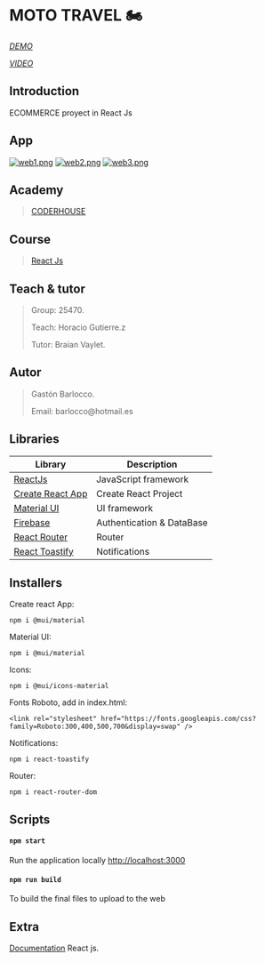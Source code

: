 # MOTO TRAVEL :motorcycle:

*<p>[DEMO](https://mototravelgastonbarlocco.netlify.app)*</p>
*<p>[VIDEO](https://youtube.com/watch?v=OtUsP7-1rp8)*</p>

## Introduction
ECOMMERCE proyect in React Js

## App
[![web1.png](https://i.postimg.cc/4dh3hhNZ/web1.png)](https://postimg.cc/Q9hD2CTn)
[![web2.png](https://i.postimg.cc/gkp0nj9F/web2.png)](https://postimg.cc/grMp7YkN)
[![web3.png](https://i.postimg.cc/QNJ3Yqzw/web3.png)](https://postimg.cc/4nyqmpsQ)


## Academy
> [CODERHOUSE](https://www.coderhouse.com.uy)


## Course
> [React Js](https://www.coderhouse.com.uy/online/reactjs)


## Teach & tutor
> <p>Group: 25470.</p>
> <p>Teach: Horacio Gutierre.z</p>
> <p>Tutor: Braian Vaylet.</p> 


## Autor
> <p>Gastón Barlocco. </p>
> <p>Email: barlocco@hotmail.es </p>


## Libraries

| Library                                                          | Description                 |
| ---------------------------------------------------------------- | ----------------------------|
| [ReactJs](https://es.reactjs.org/)                               | JavaScript framework        |
| [Create React App](https://github.com/facebook/create-react-app) | Create React Project        |
| [Material  UI](https://mui.com)                                  | UI framework                |
| [Firebase](https://firebase.google.com/?hl=es)                   | Authentication & DataBase   |
| [React Router](https://reactrouter.com/)                         | Router                      |
| [React Toastify](https://www.npmjs.com/package/react-toastify)   | Notifications               |


## Installers

Create react App:
``` 
npm i @mui/material  
```

Material UI:
``` 
npm i @mui/material  
```

Icons:
``` 
npm i @mui/icons-material
```

Fonts Roboto, add in index.html:
``` 
<link rel="stylesheet" href="https://fonts.googleapis.com/css?family=Roboto:300,400,500,700&display=swap" /> 
```

Notifications:
``` 
npm i react-toastify 
```

Router:
``` 
npm i react-router-dom 
```

## Scripts

#### `npm start`
Run the application locally
[http://localhost:3000](http://localhost:3000)

#### `npm run build`
To build the final files to upload to the web


## Extra
[Documentation](https://reactjs.org/) React js.